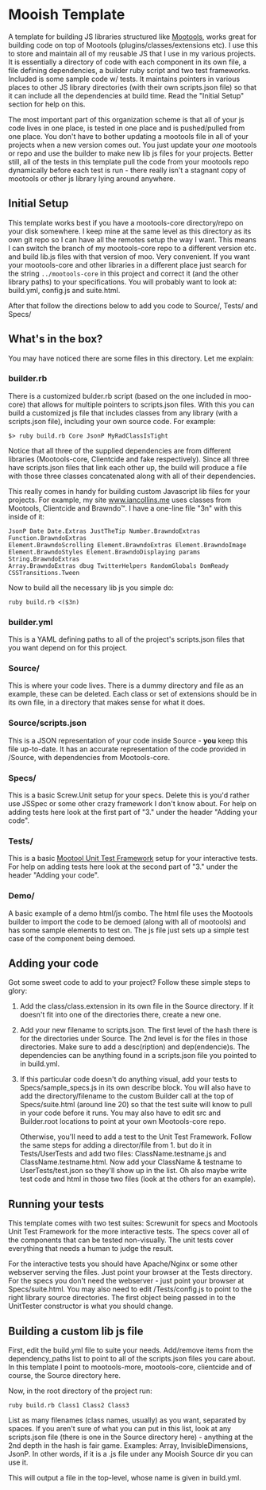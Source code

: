 Mooish Template
===============
A template for building JS libraries structured like [Mootools][1], works
great for building code on top of Mootools (plugins/classes/extensions etc).
I use this to store and maintain all of my reusable JS that I use in my 
various projects. It is essentially a directory of code with each component
in its own file, a file defining dependencies, a builder ruby script and two 
test frameworks. Included is some sample code w/ tests. It maintains pointers
in various places to other JS library directories (with their own scripts.json
file) so that it can include all the dependencies at build time. Read the
"Initial Setup" section for help on this. 

The most important part of this organization scheme is that all of your js code
lives in one place, is tested in one place and is pushed/pulled from one place. 
You don't have to bother updating a mootools file in all of your projects 
when a new version comes out. You just update your *one* mootools or repo 
and use the builder to make new lib js files for your projects. Better still, all
of the tests in this template pull the code from your mootools repo 
dynamically before each test is run - there really isn't a stagnant copy of 
mootools or other js library lying around anywhere.


Initial Setup
-------------

  This template works best if you have a mootools-core directory/repo
  on your disk somewhere. I keep mine at the same level as this directory as
  its own git repo so I can have all the remotes setup the way I want. This 
  means I can switch the branch of my mootools-core repo to a different version
  etc. and build lib.js files with that version of moo. Very convenient. If you
  want your mootools-core and other libraries in a different place just search
  for the string `../mootools-core` in this project and correct it (and the other
  library paths) to your specifications. You will probably want to look at: 
  build.yml, config.js and suite.html. 
  
  After that follow the directions below to add you code to Source/, Tests/ and
  Specs/


What's in the box?
------------------
  You may have noticed there are some files in this directory. Let me explain:

### builder.rb

  There is a customized bulder.rb script (based on the one included in moo-core)
  that allows for multiple pointers to scripts.json files. With this you can
  build a customized js file that includes classes from any library (with a 
  scripts.json file), including your own source code. For example:
  
    $> ruby build.rb Core JsonP MyRadClassIsTight
    
  Notice that all three of the supplied dependencies are from different
  libraries (Mootools-core, Clientcide and fake respectively). Since all
  three have scripts.json files that link each other up, the build will produce
  a file with those three classes concatenated along with all of their 
  dependencies.
  
  This really comes in handy for building custom Javascript lib files for your
  projects. For example, my site www.iancollins.me uses classes from Mootools, 
  Clientcide and Brawndo™. I have a one-line file "3n" with this inside of it:
    
    JsonP Date Date.Extras JustTheTip Number.BrawndoExtras Function.BrawndoExtras 
    Element.BrawndoScrolling Element.BrawndoExtras Element.BrawndoImage 
    Element.BrawndoStyles Element.BrawndoDisplaying params String.BrawndoExtras 
    Array.BrawndoExtras dbug TwitterHelpers RandomGlobals DomReady 
    CSSTransitions.Tween
    
  Now to build all the necessary lib js you simple do: 
  
    ruby build.rb <($3n)
    
### builder.yml

  This is a YAML defining paths to all of the project's scripts.json files that
  you want depend on for this project. 
    
### Source/

  This is where your code lives. There is a dummy directory and file as an example,
  these can be deleted. Each class or set of extensions should be in its own file,
  in a directory that makes sense for what it does. 
  
### Source/scripts.json

  This is a JSON representation of your code inside Source - __you__ keep this file
  up-to-date. It has an accurate representation of the code provided in /Source, 
  with dependencies from Mootools-core.
  
### Specs/

  This is a basic Screw.Unit setup for your specs. Delete this is you'd rather
  use JSSpec or some other crazy framework I don't know about. For help on adding
  tests here look at the first part of "3." under the header "Adding your code". 
  
### Tests/

  This is a basic [Mootool Unit Test Framework][3] setup for your interactive tests. 
  For help on adding tests here look at the second part of "3." under the header 
  "Adding your code".
  
### Demo/

  A basic example of a demo html/js combo. The html file uses the Mootools builder
  to import the code to be demoed (along with all of mootools) and has some sample
  elements to test on. The js file just sets up a simple test case of the component
  being demoed. 
  
  
Adding your code
----------------

  Got some sweet code to add to your project? Follow these simple steps to glory:

1. Add the class/class.extension in its own file in the Source directory. 
   If it doesn't fit into one of the directories there, create a new one. 
2. Add your new filename to scripts.json. The first level of the hash there
   is for the directories under Source. The 2nd level is for the files in
   those directories. Make sure to add a desc(ription) and dep(endencie)s.
   The dependencies can be anything found in a scripts.json file you pointed
   to in build.yml. 
3. If this particular code doesn't do anything visual, add your tests to 
   Specs/sample_specs.js in its own describe block. You will also have 
   to add the directory/filename to the custom Builder call at the top of 
   Specs/suite.html (around line 20) so that the test suite will know to pull
   in your code before it runs. You may also have to edit src and 
   Builder.root locations to point at your own Mootools-core repo. 

   Otherwise, you'll need to add a test to the Unit Test Framework. Follow
   the same steps for adding a director/file from 1. but do it in 
   Tests/UserTests and add two files: ClassName.testname.js and 
   ClassName.testname.html. Now add your ClassName & testname to 
   UserTests/test.json so they'll show up in the list. Oh also maybe write
   test code and html in those two files (look at the others for an example).
  
  
Running your tests
------------------

  This template comes with two test suites: Screwunit for specs and Mootools Unit 
  Test Framework for the more interactive tests. The specs cover all of the 
  components that can be tested non-visually. The unit tests cover everything that 
  needs a human to judge the result. 
  
  For the interactive tests you should have Apache/Nginx or some other webserver 
  serving the files. Just point your browser at the Tests directory. For the 
  specs you don't need the webserver - just point your browser at Specs/suite.html.
  You may also need to edit /Tests/config.js to point to the right library source
  directories. The first object being passed in to the UnitTester constructor
  is what you should change. 
  
  
Building a custom lib js file
-----------------------------

  First, edit the build.yml file to suite your needs. Add/remove items from the 
  dependency_paths list to point to all of the scripts.json files you care
  about. In this template I point to mootools-more, mootools-core, clientcide 
  and of course, the Source directory here.
  
  Now, in the root directory of the project run:
    
    ruby build.rb Class1 Class2 Class3
    
  List as many filenames (class names, usually) as you want, separated by spaces. 
  If you aren't sure of what you can put in this list, look at any scripts.json
  file (there is one in the Source directory here) - anything at the 2nd depth
  in the hash is fair game. Examples: Array, InvisibleDimensions, JsonP. In 
  other words, if it is a .js file under any Mooish Source dir you can use it.
  
  This will output a file in the top-level, whose name is given in build.yml. 
  
[1]: http://mootools.net/
[2]: http://www.clientcide.com  
[3]: http://www.clientcide.com/TestFramework/readme.html